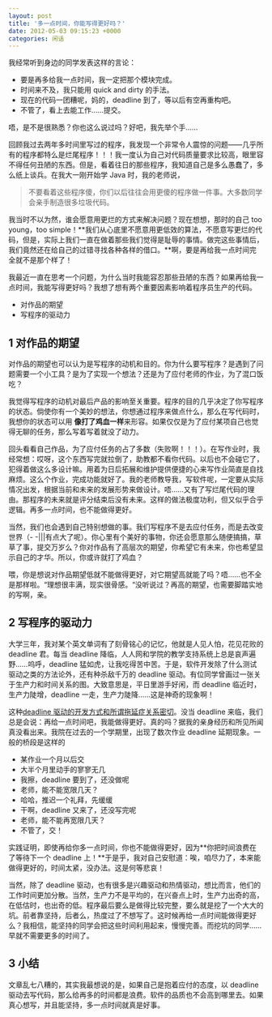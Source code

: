 ```yaml
---
layout: post
title: '多一点时间，你能写得更好吗？'
date: 2012-05-03 09:15:23 +0000
categories: 闲话
---
```


我经常听到身边的同学发表这样的言论：

- 要是再多给我一点时间，我一定把那个模块完成。
- 时间来不及，我只能用 quick and dirty 的手法。
- 现在的代码一团糟呢，妈的，deadline 到了，等以后有空再重构吧。
- 不管了，看上去能工作……提交。

唔，是不是很熟悉？你也这么说过吗？好吧，我先举个手……

回顾我过去两年多时间里写过的程序，我发现一个非常令人震惊的问题——几乎所有的程序都特么是烂尾程序！！！我一度认为自己对代码质量要求比较高，眼里容不得任何丑陋的东西。但是，看着往日的那些程序，我知道自己是多么愚蠢了，多么纸上谈兵。在我大一刚开始学 Java 时，我的老师说，

> 不要看着这些程序傻，你们以后往往会用更傻的程序做一件事。大多数同学会亲手制造很多垃圾代码。

我当时不以为然，谁会愿意用更烂的方式来解决问题？现在想想，那时的自己 too young，too simple！**我们从心底里不愿意用更低效的算法，不愿意写更烂的代码，但是，实际上我们一直在做着那些我们觉得是耻辱的事情。做完这些事情后，我们竟然还在给自己的过错寻找各种各样的借口。**啊，要是再给我一点时间完全就不是那个样了！

我最近一直在思考一个问题，为什么当时我能容忍那些丑陋的东西？如果再给我一点时间，我能写得更好吗？我想了想有两个重要因素影响着程序员生产的代码。

- 对作品的期望
- 写程序的驱动力

## 1 对作品的期望

对作品的期望也可以认为是写程序的动机和目的。你为什么要写程序？是遇到了问题需要一个小工具？是为了实现一个想法？还是为了应付老师的作业，为了混口饭吃？

我觉得写程序的动机对最后产品的影响至关重要。程序的目的几乎决定了你写程序的状态。倘使你有一个美妙的想法，你想通过程序来做点什么，那么在写代码时，我想你的状态可以用 **像打了鸡血一样**来形容。如果仅仅是为了应付某项自己也觉得无聊的任务，那么写着写着就没了动力。

回头看看自己作品，为了应付任务的占了多数（失败啊！！！）。在写作业时，我经常想：哎呀，这个东西写完就拉倒了，助教都不看你代码。以后也不会碰它了，犯得着做这么多设计嘛。用着为日后拓展和维护提供便捷的心来写作业简直是自找麻烦。这么个作业，完成功能就好了。我的老师教导我，写软件呢，一定要从实际情况出发，根据当前和未来的发展形势来做设计。唔……又有了写烂尾代码的理由。那程序的未来就是评分结束后没有未来。这样的做法极度功利，但又似乎合乎逻辑。再多一点时间，也不能做得更好。

当然，我们也会遇到自己特别想做的事。我们写程序不是去应付任务，而是去改变世界（- -|||有点大了呢）。你心里有个美好的事物，你还会愿意那么随便搞搞，草草了事，提交万岁么？你对作品有了高层次的期望，你希望它有未来，你也希望显示自己的才华。所以，你或许就打了鸡血？

喂，你是想说对作品期望低就不能做得更好，对它期望高就能了吗？唔……也不全是那样啦。“理想很丰满，现实很骨感。“没听说过？再高的期望，也需要脚踏实地的写啊，亲。

## 2 写程序的驱动力

大学三年，我对某个英文单词有了刻骨铭心的记忆，他就是人见人怕，花见花败的 deadline 君。每当 deadline 降临，人人网和学院的教学支持系统上总是哀声遍野……呜呼，deadline 猛如虎，让我吃得苦中苦。于是，软件开发除了什么测试驱动之类的方法论外，还有种杀敌千万的 deadline 驱动。有位同学曾画过一张关于生产力和时间关系的图。大致意思是，平日里游手好闲，而 deadline 临近时，生产力陡增，deadline 一走，生产力陡降……这是神奇的现象啊！

这种[deadline 驱动的开发方式和所谓拖延症关系密切](http://www.y0ukn0w.com/index.php/archives/342)。没当 deadline 来临，我们总是会说：再给一点时间吧，我能做得更好。真的吗？据我的亲身经历和所见所闻真没看出来。我院在过去的一个学期里，出现了数次作业 deadline 延期现象。一般的桥段是这样的

- 某作业一个月以后交
- 大半个月里动手的寥寥无几
- 我擦，deadline 要到了，还没做呢
- 老师，能不能宽限几天？
- 哈哈，推迟一个礼拜，先缓缓
- 干啊，deadline 又来了，还没写完呢
- 老师，能不能再宽限几天？
- 不管了，交！

实践证明，即使再给你多一点时间，你也不能做得更好，因为**你把时间浪费在了等待下一个 deadline 上！**于是乎，我对自己安慰道：唉，咱尽力了，本来能做得更好的，时间太紧，没办法。这是何等悲哀！

当然，除了 deadline 驱动，也有很多是兴趣驱动和热情驱动，想比而言，他们的工作时间更加分散。当然，生产力不是平均的，在兴奋点上时，生产力出奇的高，在低估时，也出奇的低。程序最后要么是做得比较完整，要么就是挖了一个大大的坑。前者靠坚持，后者么，热度过了不想写了。这时候再给一点时间能做得更好么？我相信，能坚持的同学会把这些时间利用起来，慢慢完善。而挖坑的同学……早就不需要更多的时间了。

## 3 小结

文章乱七八糟的，其实我最想说的是，如果自己是抱着应付的态度，以 deadline 驱动去写代码，那么给再多的时间都是浪费。软件的品质也不会高到哪里去。如果真心想写，并且能坚持，多一点时间就真是好事。
